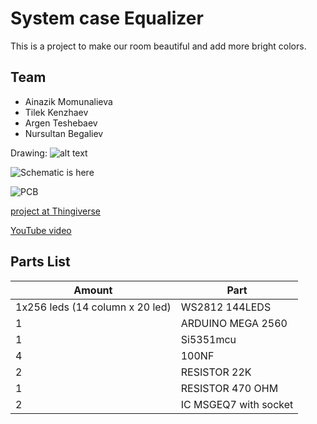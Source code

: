 
# System case Equalizer

This is a project to make our room beautiful and add more bright colors. 

## Team
* Ainazik Momunalieva
* Tilek Kenzhaev
* Argen Teshebaev
* Nursultan Begaliev

Drawing:
![alt text](https://github.com/nursultanbegaliev/Graphic-Eng.-Project-/blob/master/Sphere.PNG)

![Schematic is here]()

![PCB]()

 [project at Thingiverse]()

 [YouTube video]()

## Parts List
| Amount | Part |
|--------|------|
|   1x256 leds (14 column x 20 led)   | WS2812 144LEDS |
|   1   | ARDUINO MEGA 2560 |
|   1   | Si5351mcu |
|   4   | 100NF |
|   2   | RESISTOR 22K |
|   1   | RESISTOR 470 OHM |
|   2   | IC MSGEQ7 with socket |
